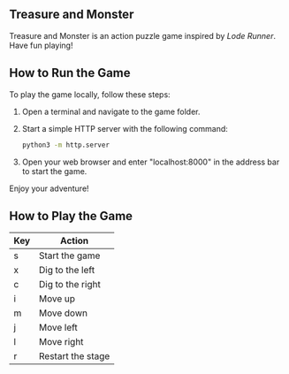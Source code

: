 ## Treasure and Monster

Treasure and Monster is an action puzzle game inspired by *Lode Runner*. 
Have fun playing!

## How to Run the Game

To play the game locally, follow these steps:

1. Open a terminal and navigate to the game folder.
2. Start a simple HTTP server with the following command:
   
   ```bash
   python3 -m http.server
   ```

3. Open your web browser and enter "localhost:8000" in the address bar to start the game.

Enjoy your adventure!

## How to Play the Game

| Key | Action                       |
|-----|------------------------------|
| s   | Start the game               |
| x   | Dig to the left              |
| c   | Dig to the right             |
| i   | Move up                      |
| m   | Move down                    |
| j   | Move left                    |
| l   | Move right                   |
| r   | Restart the stage            |


